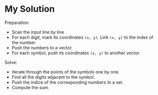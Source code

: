 # My Solution

Preparation:
- Scan the input line by line
- For each digit, mark its coordinates `(x, y)`. Link `(x, y)` to the index of the number.
- Push the numbers to a vector.
- For each symbol, push its coordinates `(x, y)` to another vector.

Solve:
- Iterate through the points of the symbols one by one.
- Find all the digits adjacent to the symbol.
- Push the indice of the corresponding numbers to a set.
- Compute the sum.
